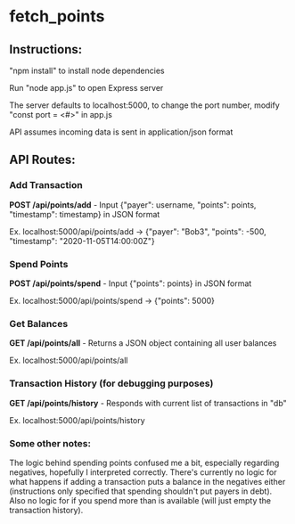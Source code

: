 # fetch_points

## Instructions:
"npm install" to install node dependencies

Run "node app.js" to open Express server

The server defaults to localhost:5000, to change the port number, modify "const port = <#>" in app.js

API assumes incoming data is sent in application/json format

## API Routes:
### Add Transaction
**POST /api/points/add** - Input {"payer": username, "points": points, "timestamp": timestamp} in JSON format

Ex. localhost:5000/api/points/add -> {"payer": "Bob3", "points": -500, "timestamp": "2020-11-05T14:00:00Z"}

### Spend Points
**POST /api/points/spend** - Input {"points": points} in JSON format

Ex. localhost:5000/api/points/spend -> {"points": 5000}

### Get Balances
**GET /api/points/all** - Returns a JSON object containing all user balances

Ex. localhost:5000/api/points/all

### Transaction History (for debugging purposes)
**GET /api/points/history** - Responds with current list of transactions in "db"

Ex. localhost:5000/api/points/history

### Some other notes:
The logic behind spending points confused me a bit, especially regarding negatives, hopefully I interpreted correctly. There's currently no logic for what happens if adding a transaction puts a balance in the negatives either (instructions only specified that spending shouldn't put payers in debt). Also no logic for if you spend more than is available (will just empty the transaction history).
